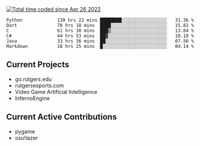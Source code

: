 <a href="https://wakatime.com/@9797ee4f-4108-45bb-8fc2-b36b9c1a1c89"><img src="https://wakatime.com/badge/user/9797ee4f-4108-45bb-8fc2-b36b9c1a1c89.svg?style=for-the-badge" alt="Total time coded since Apr 26 2022" /></a>

<!--START_SECTION:waka-->

```text
Python             139 hrs 22 mins ████████░░░░░░░░░░░░░░░░░   31.36 %
Dart               70 hrs 18 mins  ████░░░░░░░░░░░░░░░░░░░░░   15.82 %
C                  61 hrs 30 mins  ███▒░░░░░░░░░░░░░░░░░░░░░   13.84 %
C#                 44 hrs 53 mins  ██▓░░░░░░░░░░░░░░░░░░░░░░   10.10 %
Java               33 hrs 36 mins  ██░░░░░░░░░░░░░░░░░░░░░░░   07.56 %
Markdown           18 hrs 25 mins  █░░░░░░░░░░░░░░░░░░░░░░░░   04.14 %
```

<!--END_SECTION:waka-->

## Current Projects

 - go.rutgers.edu
 - rutgersesports.com
 - Video Game Artificial Intelligence
 - InfernoEngine

## Current Active Contributions

 - pygame
 - osu!lazer
